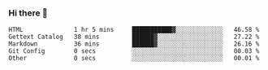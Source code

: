 ### Hi there 👋

<!--
**MDK84/MDK84** is a ✨ _special_ ✨ repository because its `README.md` (this file) appears on your GitHub profile.

Here are some ideas to get you started:

- 🔭 I’m currently working on ...
- 🌱 I’m currently learning ...
- 👯 I’m looking to collaborate on ...
- 🤔 I’m looking for help with ...
- 💬 Ask me about ...
- 📫 How to reach me: ...
- 😄 Pronouns: ...
- ⚡ Fun fact: ...
-->

<!--START_SECTION:waka-->

```text
HTML              1 hr 5 mins     ███████████▓░░░░░░░░░░░░░   46.58 %
Gettext Catalog   38 mins         ██████▓░░░░░░░░░░░░░░░░░░   27.22 %
Markdown          36 mins         ██████▓░░░░░░░░░░░░░░░░░░   26.16 %
Git Config        0 secs          ░░░░░░░░░░░░░░░░░░░░░░░░░   00.03 %
Other             0 secs          ░░░░░░░░░░░░░░░░░░░░░░░░░   00.01 %
```

<!--END_SECTION:waka-->

<!-- ![Metrics](/github-metrics.svg) -->
